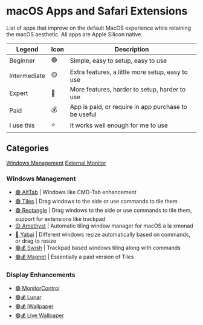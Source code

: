 # macOS Apps and Safari Extensions 
List of apps that improve on the default MacOS experience while retaining the macOS aesthetic. All apps are Apple Silicon native. 

| Legend              	| Icon          		| Description                                       	|
| -------------       	| ------------- 	  | -------------                                     	|
| Beginner            	| 🟢            		| Simple, easy to setup, easy to use                	|
| Intermediate          | 🟡            		| Extra features, a little more setup, easy to use  	|
| Expert              	| 🔴            		| More features, harder to setup, harder to use     	|
| Paid                	| 💰           		  | App is paid, or require in app purchase to be useful|
| I use this          	| ⭐️            		| It works well enough for me to use               		|

## Categories
[Windows Management](#Windows-Management)
[External Monitor](#Display-Enhancements)

### Windows Management
- [🟢 AltTab](https://alt-tab-macos.netlify.app) | Windows like CMD-Tab enhancement
- [🟢 Tiles](https://freemacsoft.net/tiles/) | Drag windows to the side or use commands to tile them 
- [🟢 Rectangle](https://rectangleapp.com) | Drag windows to the side or use commands to tile them, support for extensions like trackpad
- [🟡 Amethyst](https://ianyh.com/amethyst/) | Automatic tiling window manager for macOS à la xmonad
- [🔴 Yabai](https://github.com/koekeishiya/yabai) | Different windows resize automatically based on commands, or drag to resize
- [🟢💰 Swish](https://highlyopinionated.co/swish/) | Trackpad based windows tiling along with commands
- [🟢💰 Magnet](https://apps.apple.com/ca/app/magnet/id441258766?mt=12) | Essentially a paid version of Tiles

### Display Enhancements
- [🟢 MonitorControl](https://github.com/MonitorControl/MonitorControl#readme)
- [🟢💰 Lunar](https://lunar.fyi)
- [🟢💰 iWallpaper](https://apps.apple.com/ca/app/iwallpaper-live-wallpaper/id1552826194?mt=12)
- [🟢💰 Live Wallpaper](https://apps.apple.com/ca/app/live-wallpaper-themes-4k/id1456235760?mt=12)
